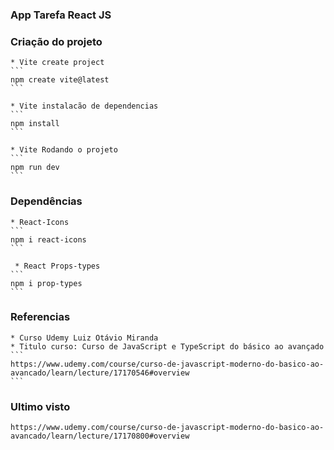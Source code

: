 ### App Tarefa React JS
### Criação do projeto
    * Vite create project
    ```
    npm create vite@latest
    ```

    * Vite instalacão de dependencias
    ```
    npm install
    ```

    * Vite Rodando o projeto
    ```
    npm run dev
    ```
### Dependências
    * React-Icons
    ```
    npm i react-icons
    ```

     * React Props-types
    ```
    npm i prop-types
    ```
### Referencias
    * Curso Udemy Luiz Otávio Miranda
    * Titulo curso: Curso de JavaScript e TypeScript do básico ao avançado
    ```
    https://www.udemy.com/course/curso-de-javascript-moderno-do-basico-ao-avancado/learn/lecture/17170546#overview
    ```
### Ultimo visto
```
https://www.udemy.com/course/curso-de-javascript-moderno-do-basico-ao-avancado/learn/lecture/17170800#overview
```